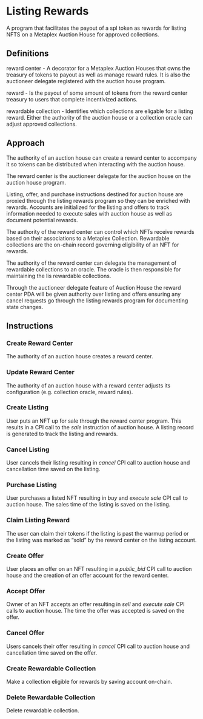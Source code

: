 # Listing Rewards

A program that facilitates the payout of a spl token as rewards for listing NFTS on a Metaplex Auction House for approved collections.

## Definitions

reward center - A decorator for a Metaplex Auction Houses that owns the treasury of tokens to payout as well as manage reward rules. It is also the auctioneer delegate registered with the auction house program.

reward - Is the payout of some amount of tokens from the reward center treasury to users that complete incentivized actions.

rewardable collection - Identifies which collections are eligable for a listing reward. Either the authority of the auction house or a collection oracle can adjust approved collections.

## Approach

The authority of an auction house can create a reward center to accompany it so tokens can be distributed when interacting with the auction house. 

The reward center is the auctioneer delegate for the auction house on the auction house program.

Listing, offer, and purchase instructions destined for auction house are proxied through the listing rewards program so they can be enriched with rewards. Accounts are initialized for the listing and offers to track information needed to execute sales with auction house as well as document potential rewards.

The authority of the reward center can control which NFTs receive rewards based on their associations to a Metaplex Collection. Rewardable collections are the on-chain record governing eligibility of an NFT for rewards. 

The authority of the reward center can delegate the management of rewardable collections to an oracle. The oracle is then responsible for maintaining the lis rewardable collections.

Through the auctioneer delegate feature of Auction House the reward center PDA will be given authority over listing and offers ensuring any cancel requests go through the listing rewards program for documenting state changes.

## Instructions

### Create Reward Center

The authority of an auction house creates a reward center.

### Update Reward Center

The authority of an auction house with a reward center adjusts its configuration (e.g. collection oracle, reward rules).

### Create Listing

User puts an NFT up for sale through the reward center program. This results in a CPI call to the *sale* instruction of auction house. A listing record is generated to track the listing and rewards.

### Cancel Listing

User cancels their listing resulting in *cancel* CPI call to auction house and cancellation time saved on the listing.

### Purchase Listing

User purchases a listed NFT resulting in *buy* and *execute sale* CPI call to auction house. The sales time of the listing is saved on the listing.

### Claim Listing Reward

The user can claim their tokens if the listing is past the warmup period or the listing was marked as “sold” by the reward center on the listing account.

### Create Offer

User places an offer on an NFT resulting in a *public_bid* CPI call to auction house and the creation of an offer account for the reward center.

### Accept Offer

Owner of an NFT accepts an offer resulting in *sell* and *execute sale* CPI calls to auction house. The time the offer was accepted is saved on the offer.

### Cancel Offer

Users cancels their offer resulting in *cancel* CPI call to auction house and cancellation time saved on the offer.

### Create Rewardable Collection

Make a collection eligible for rewards by saving account on-chain.

### Delete Rewardable Collection

Delete rewardable collection.
